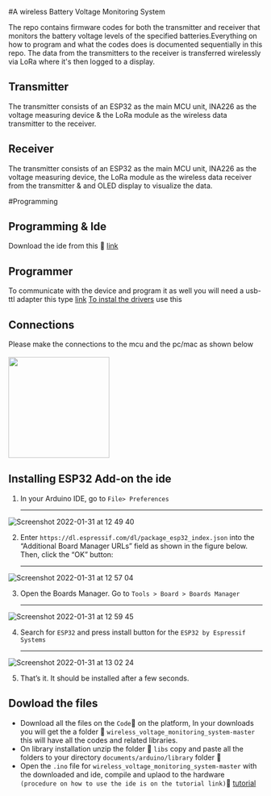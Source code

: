 #A wireless Battery Voltage Monitoring System

The repo contains firmware codes for both the transmitter and receiver that monitors the battery voltage levels of the specified batteries.Everything on how to program and what the codes does is documented sequentially in this repo. The data from the transmitters to the receiver is transferred wirelessly via LoRa where it's then logged to a display.

## Transmitter 
The transmitter consists of an ESP32 as the main MCU unit, INA226 as the voltage measuring device & the LoRa module as the wireless data transmitter to the receiver. 


## Receiver 
The transmitter consists of an ESP32 as the main MCU unit, INA226 as the voltage measuring device, the LoRa module as the wireless data receiver from  the transmitter & and OLED display to visualize the data. 



#Programming
## Programming & Ide 
Download the ide from this 🔗 [link](https://www.arduino.cc/en/software)
## Programmer
To communicate with the device and program it as well you will need a usb-ttl adapter this type [link](https://www.amazon.com/Adapter-Serial-Converter-Development-Projects/dp/B075N82CDL) 
[To instal the drivers](https://www.prolific.com.tw/US/ShowProduct.aspx?p_id=223&pcid=126) use this 

## Connections 
Please make the connections to the mcu and the pc/mac as shown below 
<br/>
<br/>
<img src="https://github.com/skndungu/compressor_controller/blob/main/assets/img/USB-TTL-Connection.jpeg" height="200">
## Installing ESP32 Add-on the ide
1. In your Arduino IDE, go to `File> Preferences` <hr/>


![Screenshot 2022-01-31 at 12 49 40](https://user-images.githubusercontent.com/20322653/151772329-1345b087-cf35-4a58-bcf8-39fea4dd4812.png)

2. Enter `https://dl.espressif.com/dl/package_esp32_index.json` into the “Additional Board Manager URLs” field as shown in the figure below. Then, click the “OK” button: <hr/>


![Screenshot 2022-01-31 at 12 57 04](https://user-images.githubusercontent.com/20322653/151773399-d6762ec4-a9ed-410a-a410-8ef1611f5fda.png)

3. Open the Boards Manager. Go to `Tools > Board > Boards Manager`<hr/>

![Screenshot 2022-01-31 at 12 59 45](https://user-images.githubusercontent.com/20322653/151773627-4791c26a-21c5-4ae0-9564-5fcec6f476c7.png)

4. Search for `ESP32` and press install button for the `ESP32 by Espressif Systems`<hr/>

![Screenshot 2022-01-31 at 13 02 24](https://user-images.githubusercontent.com/20322653/151774112-fa0cb56c-a05e-42d9-ad90-913617b0e670.png)

5. That’s it. It should be installed after a few seconds.
 
 ## Dowload the files 
- Download all the files on the `Code`:arrow_down_small: on the platform, In your downloads you will get the a folder :file_folder:  `wireless_voltage_monitoring_system-master` this will have all the codes and related libraries.
- On library installation unzip the folder :file_folder: `libs` copy and paste all the folders to your directory `documents/arduino/library` folder :file_folder:
- Open the `.ino` file for `wireless_voltage_monitoring_system-master` with the downloaded and ide, compile and uplaod to the hardware `(procedure on how to use the ide is on the tutorial link)`:link:    [tutorial](https://www.youtube.com/watch?v=nL34zDTPkcs&t=3s)






